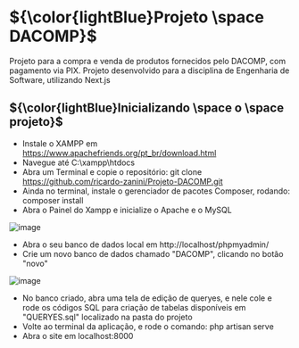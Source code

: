 # ${\color{lightBlue}Projeto \space DACOMP}$

Projeto para a compra e venda de produtos fornecidos pelo DACOMP, com pagamento via PIX. Projeto desenvolvido para a disciplina de Engenharia de Software, utilizando Next.js

## ${\color{lightBlue}Inicializando \space o \space projeto}$

- Instale o XAMPP em https://www.apachefriends.org/pt_br/download.html
- Navegue até C:\xampp\htdocs
- Abra um Terminal e copie o repositório: git clone https://github.com/ricardo-zanini/Projeto-DACOMP.git
- Ainda no terminal, instale o gerenciador de pacotes Composer, rodando: composer install
- Abra o Painel do Xampp e inicialize o Apache e o MySQL
  
![image](https://github.com/user-attachments/assets/59706288-63d5-42a0-9e71-e4396f96fc22)

- Abra o seu banco de dados local em http://localhost/phpmyadmin/
- Crie um novo banco de dados chamado "DACOMP", clicando no botão "novo"
  
![image](https://github.com/user-attachments/assets/88ee149b-7bfc-4e67-99e9-d9f592d8512c)

- No banco criado, abra uma tela de edição de queryes, e nele cole e rode os códigos SQL para criação de tabelas disponíveis em "QUERYES.sql" localizado na pasta do projeto
- Volte ao terminal da aplicação, e rode o comando: php artisan serve
- Abra o site em localhost:8000


